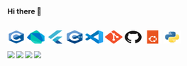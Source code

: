 ### Hi there 👋


<div style="display: inline_block"><br>
  <img align="center" alt="c" height="30" width="40" src="https://raw.githubusercontent.com/devicons/devicon/9f4f5cdb393299a81125eb5127929ea7bfe42889/icons/c/c-original.svg" title="C">
  <img align="center" alt="dart" height="30" width="40" src="https://github.com/devicons/devicon/blob/master/icons/dart/dart-original.svg" title="Dart">
  <img align="center" alt="flutter" height="30" width="40" src="https://github.com/devicons/devicon/blob/master/icons/flutter/flutter-original.svg" title="Flutter">
  <img align="center" alt="cplusplus" height="30" width="40" src="https://github.com/devicons/devicon/blob/master/icons/cplusplus/cplusplus-original.svg" title="C++">
  <img align="center" alt="vscode" height="30" width="40" src="https://github.com/devicons/devicon/blob/master/icons/vscode/vscode-original.svg" title="vscode">
  <img align="center" alt="git" height="30" width="40" src="https://github.com/devicons/devicon/blob/master/icons/git/git-plain.svg" title="Git">
  <img align="center" alt="github" height="30" width="40" src="https://github.com/devicons/devicon/blob/master/icons/github/github-original.svg" title="GitHub">
  <img align="center" alt="ubuntu" height="30" width="40" src="https://github.com/devicons/devicon/blob/master/icons/ubuntu/ubuntu-plain.svg" title="Ubuntu">
  <img align="center" alt="python" height="30" width="40" src="https://github.com/devicons/devicon/blob/master/icons/python/python-original.svg" title="Python">
</div>
  <br>
<div> 
  <a href = "mailto:joao.breno.ro17@gmail.com"><img src="https://img.shields.io/badge/-Gmail-%23333?style=for-the-badge&logo=gmail&logoColor=white" target="_blank"></a>
  <a href="https://www.linkedin.com/in/jo%C3%A3o-breno-33b983168/" target="_blank"><img src="https://img.shields.io/badge/-LinkedIn-%230077B5?style=for-the-badge&logo=linkedin&logoColor=white" target="_blank"></a>
  <a href="https://leetcode.com/jbreno/" target="_blank"><img src="https://img.shields.io/badge/-LeetCode-black?style=for-the-badge&logo=leetcode" target="_blank"></a>
  <a href="https://codeforces.com/profile/jbrenorv" target="_blank"><img src="https://img.shields.io/badge/-Codeforces-white?style=for-the-badge&logo=Codeforces" target="_blank"></a>
 </div>

<!--
<div style="display: inline_block"><br>
  <a href="https://github.com/jbrenorv/faculdade">
  <img src="https://github-readme-stats.vercel.app/api/pin/?username=jbrenorv&repo=faculdade&theme=dark" title="Repo faculdade"/></a>
  <a href="https://github.com/jbrenorv/nlw-payflow">
  <img src="https://github-readme-stats.vercel.app/api/pin/?username=jbrenorv&repo=nlw-payflow&theme=dark" title="Repo PayFlow"/></a>
  <a href="https://github.com/jbrenorv/freckt">
  <img src="https://github-readme-stats.vercel.app/api/pin/?username=jbrenorv&repo=freckt&theme=dark" title="Repo freckt"/></a>
  <a href="https://github.com/jbrenorv/maratona_SBC">
  <img src="https://github-readme-stats.vercel.app/api/pin/?username=jbrenorv&repo=maratona_SBC&theme=dark" title="Repo maratona"/></a>
</div>

**jbrenorv/jbrenorv** is a ✨ _special_ ✨ repository because its `README.md` (this file) appears on your GitHub profile.

Here are some ideas to get you started:

- 🔭 I’m currently working on ...
- 🌱 I’m currently learning ...
- 👯 I’m looking to collaborate on ...
- 🤔 I’m looking for help with ...
- 💬 Ask me about ...
- 📫 How to reach me: ...
- 😄 Pronouns: ...
- ⚡ Fun fact: ...
-->
